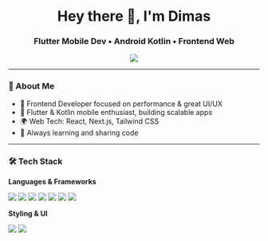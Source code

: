 <h1 align="center">Hey there 👋, I'm Dimas</h1>
<h3 align="center">Flutter Mobile Dev • Android Kotlin • Frontend Web</h3>

<p align="center">
  <img src="https://readme-typing-svg.demolab.com/?lines=Passionate+Flutter+Mobile+Dev;Android+Kotlin+Dev;Frontend+Web+Dev;Clean+Code+Lover&center=true&width=500&height=45&color=58A6FF&vCenter=true&pause=1000" />
</p>

---

### 🚀 About Me
- 🎯 Frontend Developer focused on performance & great UI/UX  
- 📱 Flutter & Kotlin mobile enthusiast, building scalable apps  
- 🌍 Web Tech: React, Next.js, Tailwind CSS  
- 🌈 Always learning and sharing code  

---

### 🛠️ Tech Stack

**Languages & Frameworks**
<p>
  <img src="https://img.shields.io/badge/Dart-0175C2?style=for-the-badge&logo=dart&logoColor=white" />
  <img src="https://img.shields.io/badge/Flutter-02569B?style=for-the-badge&logo=flutter&logoColor=white" />
  <img src="https://img.shields.io/badge/Kotlin-7F52FF?style=for-the-badge&logo=kotlin&logoColor=white" />
  <img src="https://img.shields.io/badge/Android-3DDC84?style=for-the-badge&logo=android&logoColor=white" />
  <img src="https://img.shields.io/badge/React-20232A?style=for-the-badge&logo=react&logoColor=61DAFB" />
  <img src="https://img.shields.io/badge/Next.js-000000?style=for-the-badge&logo=next.js&logoColor=white" />
  <img src="https://img.shields.io/badge/TypeScript-3178C6?style=for-the-badge&logo=typescript&logoColor=white" />
</p>

**Styling & UI**
<p>
  <img src="https://img.shields.io/badge/TailwindCSS-38B2AC?style=for-the-badge&logo=tailwind-css&logoColor=white" />
  <img src="https://img.shields.io/badge/Material_UI-007FFF?style=for-the-badge&logo=mui&logoColor=white" />
</p>
